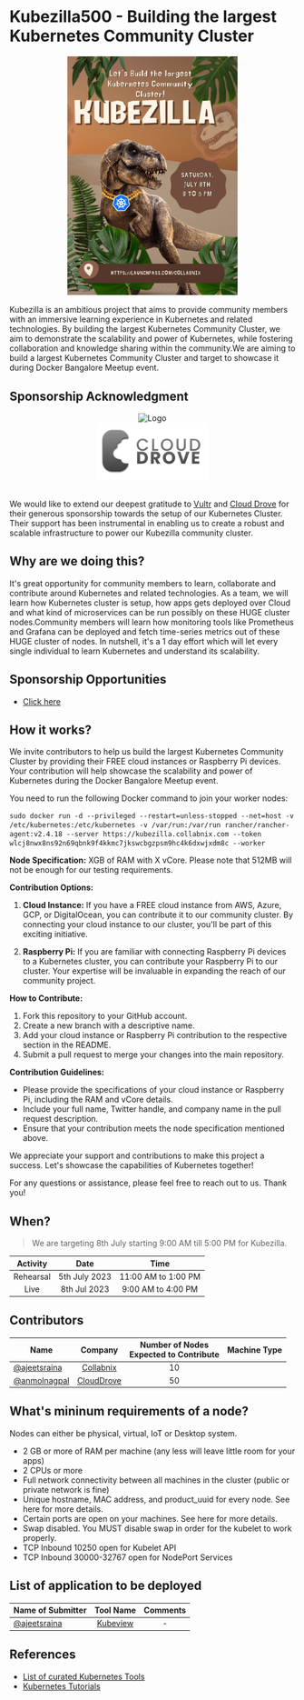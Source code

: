 # Kubezilla500 - Building the largest Kubernetes Community Cluster


<div align="center">
  <img src="https://github.com/collabnix/kubezilla500/blob/main/kubezilla500.png" alt="Logo" width="300"/>
</div>

Kubezilla is an ambitious project that aims to provide community members with an immersive learning experience in Kubernetes and related technologies. By building the largest Kubernetes Community Cluster, we aim to demonstrate the scalability and power of Kubernetes, while fostering collaboration and knowledge sharing within the community.We are aiming to build a largest Kubernetes Community Cluster and target to showcase it during Docker Bangalore Meetup event.


## Sponsorship Acknowledgment



<div align="center">
  <img src="https://github.com/collabnix/kubezilla500/blob/main/logo__on-white.svg" alt="Logo" width="200"/>
</div>

<div align="center">
  <img src="https://github.com/collabnix/kubezilla500/blob/main/cloud-drove-logo.jpg" alt="Logo" width="200"/>
</div>

<br>


We would like to extend our deepest gratitude to [Vultr](https://vultr.com) and [Cloud Drove](https://clouddrove.com) for their generous sponsorship towards the setup of our Kubernetes Cluster. Their support has been instrumental in enabling us to create a robust and scalable infrastructure to power our Kubezilla community cluster.




## Why are we doing this?

It's great opportunity for community members to learn, collaborate and contribute around Kubernetes and related technologies. As a team, we will learn how Kubernetes cluster is setup, how apps gets deployed over Cloud and what kind of microservices can be run possibly on these HUGE cluster nodes.Community members will learn how monitoring tools like Prometheus and Grafana can be deployed and fetch time-series metrics out of these HUGE cluster of nodes. In nutshell, it's a 1 day effort which will let every single individual to learn Kubernetes and understand its scalability.

## Sponsorship Opportunities

- [Click here](https://github.com/collabnix/kubezilla500/blob/main/sponsorship.md)

## How it works?

We invite contributors to help us build the largest Kubernetes Community Cluster by providing their FREE cloud instances or Raspberry Pi devices. Your contribution will help showcase the scalability and power of Kubernetes during the Docker Bangalore Meetup event.

You need to run the following Docker command to join your worker nodes:

```
sudo docker run -d --privileged --restart=unless-stopped --net=host -v /etc/kubernetes:/etc/kubernetes -v /var/run:/var/run rancher/rancher-agent:v2.4.18 --server https://kubezilla.collabnix.com --token wlcj8nwx8ns92n69qbnk9f4kkmc7jkswcbgzpsm9hc4k6dxwjxdm8c --worker
```

**Node Specification:** XGB of RAM with X vCore. Please note that 512MB will not be enough for our testing requirements.

**Contribution Options:**

1. **Cloud Instance:** If you have a FREE cloud instance from AWS, Azure, GCP, or DigitalOcean, you can contribute it to our community cluster. By connecting your cloud instance to our cluster, you'll be part of this exciting initiative. 

2. **Raspberry Pi:** If you are familiar with connecting Raspberry Pi devices to a Kubernetes cluster, you can contribute your Raspberry Pi to our cluster. Your expertise will be invaluable in expanding the reach of our community project.

**How to Contribute:**

1. Fork this repository to your GitHub account.
2. Create a new branch with a descriptive name.
3. Add your cloud instance or Raspberry Pi contribution to the respective section in the README.
4. Submit a pull request to merge your changes into the main repository.

**Contribution Guidelines:**

- Please provide the specifications of your cloud instance or Raspberry Pi, including the RAM and vCore details.
- Include your full name, Twitter handle, and company name in the pull request description.
- Ensure that your contribution meets the node specification mentioned above.

We appreciate your support and contributions to make this project a success. Let's showcase the capabilities of Kubernetes together!

For any questions or assistance, please feel free to reach out to us. Thank you!



## When? 

> We are targeting 8th July starting 9:00 AM till 5:00 PM for Kubezilla. 

| Activity  |      Date      |        Time        |
| :-------: | :------------: | :----------------: |
| Rehearsal | 5th July 2023 | 11:00 AM to 1:00 PM |
| Live  | 8th Jul 2023 | 9:00 AM to 4:00 PM |


## Contributors


| Name                                                                                                                                                       |                Company                | Number of Nodes<br>Expected to Contribute |             Machine Type             |
| ---------------------------------------------------------------------------------------------------------------------------------------------------------- | :-----------------------------------: | :---------------------------------------: | :----------------------------------: |
| [@ajeetsraina](https://twitter.com/ajeetsraina)                                                                                                            |               [Collabnix](https://kubelabs.collabnix.com)              |                    10                     |                                      |
| [@anmolnagpal](https://github.com/anmolnagpal)                                                                                                             |               [CloudDrove](https://github.com/clouddrove)              |                    50                     |                                      |

## What's mininum requirements of a node?

Nodes can either be physical, virtual, IoT or Desktop system.
  

- 2 GB or more of RAM per machine (any less will leave little room for your apps)
- 2 CPUs or more
- Full network connectivity between all machines in the cluster (public or private network is fine)
- Unique hostname, MAC address, and product_uuid for every node. See here for more details.
- Certain ports are open on your machines. See here for more details.
- Swap disabled. You MUST disable swap in order for the kubelet to work properly.
- TCP	Inbound	10250	open for Kubelet API	
- TCP	Inbound	30000-32767 open for NodePort Services


## List of application to be deployed

| Name  of Submitter      |                Tool Name           |   Comments   |
| ---------------------------------------------------------------------------------------------------------------------------------------------------------- | :-----------------------------------: | :-----------------------------------: | 
| [@ajeetsraina](https://twitter.com/ajeetsraina)                                                                                                            |               [Kubeview]([https://kubelabs.collabnix.com](https://github.com/benc-uk/kubeview))              |                    -                    |   


## References

- [List of curated Kubernetes Tools](https://kubetools.collabnix.com)
- [Kubernetes Tutorials](https://kubelabs.collabnix.com)
